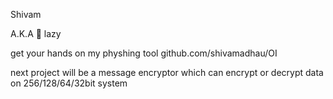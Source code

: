 
Shivam

A.K.A 🦥 lazy

get your hands on my physhing tool github.com/shivamadhau/OI

next project will be a message encryptor which can encrypt or decrypt data on 256/128/64/32bit system
